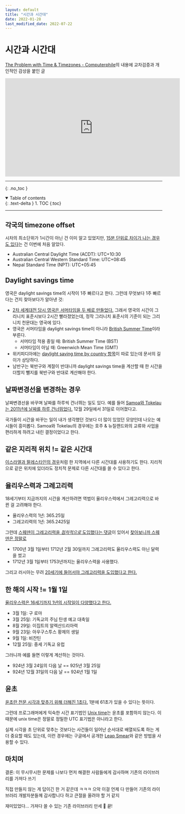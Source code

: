 ```yaml
---
layout: default
title: "시간과 시간대"
date: 2022-01-28
last_modified_date: 2022-07-22
---
```


# 시간과 시간대

[The Problem with Time & Timezones - Computerphile][datetime-video]의 내용에 교차검증과 개인적인 감상을 붙인 글

[datetime-video]: https://youtu.be/-5wpm-gesOY

<iframe width="560" height="315" src="https://www.youtube.com/embed/-5wpm-gesOY" title="YouTube video player" frameborder="0" allow="accelerometer; autoplay; clipboard-write; encrypted-media; gyroscope; picture-in-picture" allowfullscreen></iframe>

---

{: .no_toc }

<details open markdown="block">
  <summary>
    Table of contents
  </summary>
  {: .text-delta }
1. TOC
{:toc}
</details>

---

## 각국의 timezone offset

시차의 최소단위가 1시간이 아닌 건 이미 알고 있었지만, [15분 단위로 차이가 나는 경우도 있다][list-of-utc-offsets]는 건 이번에 처음 알았다.

[list-of-utc-offsets]: https://en.wikipedia.org/wiki/List_of_UTC_offsets

- Australian Central Daylight Time (ACDT): UTC+10:30
- Australian Central Western Standard Time: UTC+08:45
- Nepal Standard Time (NPT): UTC+05:45

## Daylight savings time

영국은 daylight savings time의 시작이 1주 빠르다고 한다. 그런데 무엇보다 1주 빠르다는 건지 찾아보다가 알아낸 것:

- [2차 세계대전 당시 영국은 서머타임을 두 배로 만들었다.][whatever-happened-to-double-summer-time] 그래서 영국의 시간이 그리니치 표준시보다 2시간 빨라졌었는데, 정작 그리니치 표준시의 기준이 되는 그리니치 천문대는 영국에 있다.
- 영국은 서머타임을 daylight savings time이 아니라 [British Summer Time][gov-uk-when-do-the-clocks-change]이라 부른다.
  - 서머타임 적용 중일 때: British Summer Time (BST)
  - 서머타임이 아닐 때: Greenwich Mean Time (GMT)
- 위키피디아에는 [daylight saving time by country 항목][daylight_saving_time_by_country]이 따로 있는데 문서의 길이가 상당하다.
- 남반구는 북반구와 계절이 반대니까 daylight savings time을 계산할 때 한 시간을 더할지 뺄지를 북반구와 반대로 계산해야 한다.

[gov-uk-when-do-the-clocks-change]: https://www.gov.uk/when-do-the-clocks-change
[daylight_saving_time_by_country]: https://en.wikipedia.org/wiki/Daylight_saving_time_by_country
[whatever-happened-to-double-summer-time]: https://www.theguardian.com/commentisfree/2006/jun/24/comment.mainsection2

## 날짜변경선을 변경하는 경우

날짜변경선을 바꾸며 날짜를 하루씩 건너뛰는 일도 있다. 예를 들어 [Samoa와 Tokelau는 2011년에 날짜를 하루 건너뛰었다.][samoa-tokelau-article] 12월 29일에서 31일로 이어졌다고.

[samoa-tokelau-article]: https://www.bbc.com/news/world-asia-16351377

국가들이 시간을 바꾸는 일이 내가 생각했던 것보다 더 많이 있었던 모양인데 나오는 예시들이 흥미롭다. Samoa와 Tokelau의 경우에는 호주 & 뉴질랜드와의 교류와 사업을 편리하게 하려고 내린 결정이었다고 한다.

## 같은 지리적 위치 != 같은 시간대

[이스라엘과 팔레스타인의 경우][palestinians-to-observe-two-different-local-times]처럼 한 지역에서 다른 시간대를 사용하기도 한다. 지리적으로 같은 위치에 있더라도 정치적 문제로 다른 시간대를 쓸 수 있다고 한다.

[palestinians-to-observe-two-different-local-times]: https://www.timeanddate.com/news/time/gaza-dst-2011.html

## 율리우스력과 그레고리력

18세기부터 지금까지의 시간을 계산하려면 역법이 율리우스력에서 그레고리력으로 바뀐 걸 고려해야 한다.

- 율리우스력의 1년: 365.25일
- 그레고리력의 1년: 365.2425일

그런데 [스웨덴이 그레고리력을 _점차적으로_ 도입했다는 댓글][youtube-sweden-calendar-comment]이 있어서 [찾아보니까 스웨덴은 정말로][sweden-article]

- 1700년 3월 1일부터 1712년 2월 30일까지 그레고리력도 율리우스력도 아닌 달력을 썼고
- 1712년 3월 1일부터 1753년까지는 율리우스력을 사용했다.

[youtube-sweden-calendar-comment]: https://www.youtube.com/watch?v=-5wpm-gesOY&lc=Ugj3g0tOMpeutHgCoAEC
[sweden-article]: https://articles.adsabs.harvard.edu//full/1920PA.....28...18L/0000025.000.html

그리고 러시아는 무려 [20세기에 들어서야 그레고리력을 도입했다고 한다.][soviet-calendar]

[soviet-calendar]: https://en.wikipedia.org/wiki/Soviet_calendar

## 한 해의 시작 != 1월 1일

[율리우스력은 16세기까지 1년의 시작일이 다양했다고 한다.][older-julian-calendar-new-years-day]

[older-julian-calendar-new-years-day]: https://en.wikipedia.org/wiki/New_Year%27s_Day#New_Year's_Day_in_the_older_Julian_calendar

- 3월 1일: 구 로마
- 3월 25일: 기독교의 주님 탄생 예고 대축일
- 8월 29일: 이집트의 알렉산드리아력
- 9월 23일: 아우구스투스 황제의 생일
- 9월 1일: 비잔틴
- 12월 25일: 중세 기독교 유럽

그러니까 예를 들면 이렇게 계산하는 것이다.

- 924년 3월 24일의 다음 날 == 925년 3월 25일
- 924년 12월 31일의 다음 날 == 924년 1월 1일

## 윤초

[윤초란 천문 시각과 맞추기 위해 더해진 1초다.][leap-seconds-faqs] 1분에 61초가 있을 수 있다는 뜻이다.

[leap-seconds-faqs]: https://www.nist.gov/pml/time-and-frequency-division/leap-seconds-faqs

그런데 프로그래머에게 익숙한 시간 표기법인 [Unix time][unix-time-wikipedia]는 윤초를 포함하지 않는다. 이 때문에 unix time은 정말로 정밀한 UTC 표기법은 아니라고 한다.

[unix-time-wikipedia]: https://en.wikipedia.org/wiki/Unix_time

실제 시각을 초 단위로 맞추는 것보다는 사건들이 일어난 순서대로 배열되도록 하는 게 더 중요할 때도 있는데, 이런 경우에는 구글에서 공개한 [Leap Smear][leap-smear]와 같은 방법을 사용할 수 있다.

[leap-smear]: https://developers.google.com/time/smear

## 마치며

결론: 이 무시무시한 문제를 나보다 먼저 해결한 사람들에게 감사하며 기존의 라이브러리를 가져다 쓰기

직접 만들지 않는 게 답이긴 한 거 같은데 ㅋㅋㅋ 으악 이걸 언제 다 만들어 기존의 라이브러리 개발자분들께 감사합니다 하고 큰절을 올려야 할 거 같지

재미있었다… 가져다 쓸 수 있는 기존 라이브러리 만세 🙌 끝!
